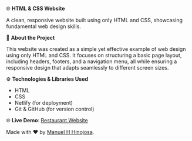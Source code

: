 🌐 **HTML & CSS Website**

A clean, responsive website built using only HTML and CSS, showcasing fundamental web design skills.

📝 **About the Project**

This website was created as a simple yet effective example of web design using only HTML and CSS. It focuses on structuring a basic page layout, including headers, footers, and a navigation menu, all while ensuring a responsive design that adapts seamlessly to different screen sizes.

⚙️ **Technologies & Libraries Used**

- HTML
- CSS
- Netlify (for deployment)
- Git & GitHub (for version control)


🌐 **Live Demo**: [Restaurant Website](https://restaurantmhh.netlify.app)

Made with ❤️ by [Manuel H Hinojosa](https://manuelhinojosa.netlify.app).
